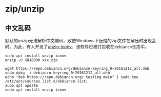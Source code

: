 # zip/unzip

## 中文乱码

默认的unzip无法解析中文编码，致使Windows下压缩的zip文件在解压时出现乱码。为此，有人开发了[unzip-iconv](https://github.com/m13253/unzip-iconv)，该软件已被打包收在`debiancn`仓库中。
```
sudo apt install unzip-iconv
unzip -O GB18030 xxx.zip
```

```
wget https://repo.debiancn.org/debiancn-keyring_0~20161212_all.deb
sudo dpkg -i debiancn-keyring_0~20161212_all.deb
echo "deb https://repo.debiancn.org/ testing main" | sudo tee /etc/apt/sources.list.d/debiancn.list;
sudo apt update
sudo apt install unzip-iconv
```

